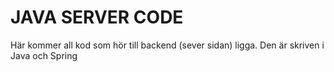 # JAVA SERVER CODE
Här kommer all kod som hör till backend (sever sidan) ligga. Den är skriven i Java och Spring

